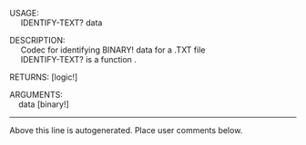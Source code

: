 USAGE:  
&nbsp;&nbsp;&nbsp;&nbsp;&nbsp;IDENTIFY-TEXT?&nbsp;data&nbsp;  
  
DESCRIPTION:  
&nbsp;&nbsp;&nbsp;&nbsp;&nbsp;Codec&nbsp;for&nbsp;identifying&nbsp;BINARY!&nbsp;data&nbsp;for&nbsp;a&nbsp;.TXT&nbsp;file  
&nbsp;&nbsp;&nbsp;&nbsp;&nbsp;IDENTIFY-TEXT?&nbsp;is&nbsp;a&nbsp;function&nbsp;.  
  
RETURNS:&nbsp;[logic!]  
  
ARGUMENTS:  
&nbsp;&nbsp;&nbsp;&nbsp;data&nbsp;[binary!]  
___
Above this line is autogenerated. Place user comments below.